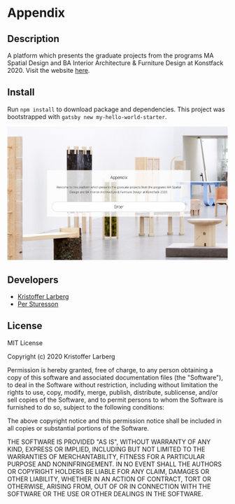 # Appendix

## Description
A platform which presents the graduate projects from the programs MA Spatial Design and BA Interior Architecture & Furniture Design at Konstfack 2020. Visit the website [here](http://konstfack2020.se/appendix).

## Install
Run `npm install` to download package and dependencies. This project was bootstrapped with `gatsby new my-hello-world-starter`.

![Image of homepage](https://github.com/kristofferlarberg/appendix/raw/master/screenshot.png)

## Developers
- [Kristoffer Larberg](https://github.com/kristofferlarberg)
- [Per Sturesson](https://github.com/intelligence)

## License
MIT License

Copyright (c) 2020 Kristoffer Larberg

Permission is hereby granted, free of charge, to any person obtaining a copy
of this software and associated documentation files (the "Software"), to deal
in the Software without restriction, including without limitation the rights
to use, copy, modify, merge, publish, distribute, sublicense, and/or sell
copies of the Software, and to permit persons to whom the Software is
furnished to do so, subject to the following conditions:

The above copyright notice and this permission notice shall be included in all
copies or substantial portions of the Software.

THE SOFTWARE IS PROVIDED "AS IS", WITHOUT WARRANTY OF ANY KIND, EXPRESS OR
IMPLIED, INCLUDING BUT NOT LIMITED TO THE WARRANTIES OF MERCHANTABILITY,
FITNESS FOR A PARTICULAR PURPOSE AND NONINFRINGEMENT. IN NO EVENT SHALL THE
AUTHORS OR COPYRIGHT HOLDERS BE LIABLE FOR ANY CLAIM, DAMAGES OR OTHER
LIABILITY, WHETHER IN AN ACTION OF CONTRACT, TORT OR OTHERWISE, ARISING FROM,
OUT OF OR IN CONNECTION WITH THE SOFTWARE OR THE USE OR OTHER DEALINGS IN THE
SOFTWARE.
